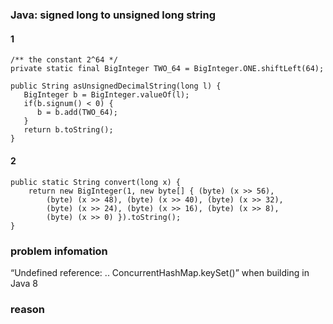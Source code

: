 #

### Java: signed long to unsigned long string
#### 1
``` 
/** the constant 2^64 */
private static final BigInteger TWO_64 = BigInteger.ONE.shiftLeft(64);

public String asUnsignedDecimalString(long l) {
   BigInteger b = BigInteger.valueOf(l);
   if(b.signum() < 0) {
      b = b.add(TWO_64);
   }
   return b.toString();
}
```

#### 2
```
public static String convert(long x) {
    return new BigInteger(1, new byte[] { (byte) (x >> 56),
        (byte) (x >> 48), (byte) (x >> 40), (byte) (x >> 32),
        (byte) (x >> 24), (byte) (x >> 16), (byte) (x >> 8),
        (byte) (x >> 0) }).toString();
}
```

### problem infomation
“Undefined reference: .. ConcurrentHashMap.keySet()” when building in Java 8

### reason

